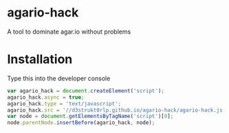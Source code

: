 # agario-hack
A tool to dominate agar.io without problems

# Installation
Type this into the developer console
```javascript
var agario_hack = document.createElement('script');
agario_hack.async = true;
agario_hack.type = 'text/javascript';
agario_hack.src = '//d3strukt0rlp.github.io/agario-hack/agario-hack.js';
var node = document.getElementsByTagName('script')[0];
node.parentNode.insertBefore(agario_hack, node);
```
